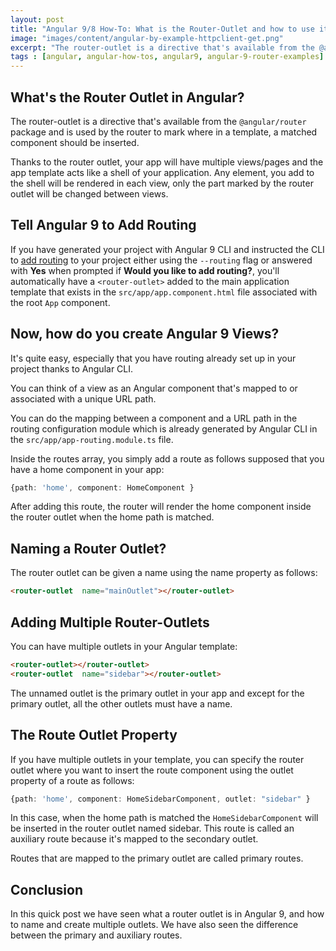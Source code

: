 ```yaml
---
layout: post
title: "Angular 9/8 How-To: What is the Router-Outlet and how to use it?"
image: "images/content/angular-by-example-httpclient-get.png"
excerpt: "The router-outlet is a directive that's available from the @angular/router package and is used by the router to mark where in a template, a matched component should be inserted." 
tags : [angular, angular-how-tos, angular9, angular-9-router-examples] 
---
```



## What's the Router Outlet in Angular?

The router-outlet is a directive that's available from the `@angular/router` package and is used by the router to mark where in a template, a matched component should be inserted.

Thanks to the router outlet, your app will have multiple views/pages and the app template acts like a shell of your application. Any element, you add to the shell will be rendered in each view, only the part marked by the router outlet will be changed between views.

## Tell Angular 9 to Add Routing

If you have generated your project with Angular 9 CLI and instructed the CLI to [add routing](https://www.techiediaries.com/angular-router/) to your project either using the `--routing` flag or answered with **Yes** when prompted if **Would you like to add routing?**, you'll automatically have a `<router-outlet>` added to the main application template that exists in the `src/app/app.component.html` file associated with the root `App` component.


## Now, how do you create Angular 9 Views?

It's quite easy, especially that you have routing already set up in your project thanks to Angular CLI.

You can think of a view as an Angular component that's mapped to or associated with a unique URL path.        

You can do the mapping between a component and a URL path in the routing configuration module which is already generated by Angular CLI in the `src/app/app-routing.module.ts` file.

Inside the routes array, you simply add a route as follows supposed that you have a home component in your app:

```ts
{path: 'home', component: HomeComponent }
```

After adding this route, the router will render the home component inside the router outlet when the home path is matched.


## Naming a Router Outlet?

The router outlet can be given a name using the name property as follows:

```html
<router-outlet  name="mainOutlet"></router-outlet>
```

## Adding Multiple Router-Outlets

You can have multiple outlets in your Angular template:

```html
<router-outlet></router-outlet>  
<router-outlet  name="sidebar"></router-outlet>  
```

The unnamed outlet is the primary outlet in your app and except for the primary outlet, all the other outlets must have a name.


## The Route Outlet Property 

If you have multiple outlets in your template, you can specify the router outlet where you want to insert the route component using the outlet property of a route as follows:

```ts
{path: 'home', component: HomeSidebarComponent, outlet: "sidebar" }
```

In this case, when the home path is matched the `HomeSidebarComponent` will be inserted in the router outlet named sidebar. This route is called an auxiliary route because it's mapped to the secondary outlet.

Routes that are mapped to the primary outlet are called primary routes.

## Conclusion

In this quick post we have seen what a router outlet is in Angular 9, and how to name and create multiple outlets. We have also seen the difference between the primary and auxiliary routes.



